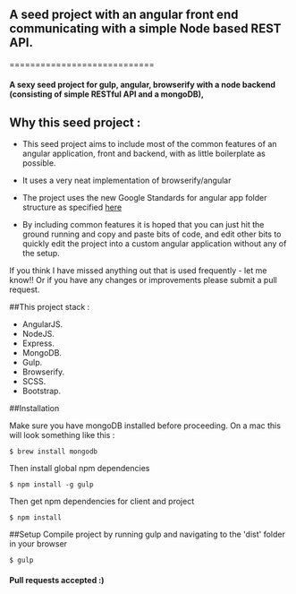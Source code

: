 ## A seed project with an angular front end communicating with a simple Node based REST API.
============================

#### A sexy seed project for gulp, angular, browserify with a node backend (consisting of simple RESTful API and a mongoDB),

## Why this seed project :

* This seed project aims to include most of the common features of an angular application, front and backend, with as little boilerplate as possible.

* It uses a very neat implementation of browserify/angular

* The project uses the new Google Standards for angular app folder structure as specified [here](https://docs.google.com/document/d/1XXMvReO8-Awi1EZXAXS4PzDzdNvV6pGcuaF4Q9821Es/pub)

* By including common features it is hoped that you can just hit the ground running and copy and paste bits of code, and edit other bits to quickly edit the project into a custom angular application without any of the setup.



If you think I have missed anything out that is used frequently - let me know!!
Or if you have any changes or improvements please submit a pull request.



##This project stack :
*   AngularJS.
*   NodeJS.
*   Express.
*   MongoDB.
*   Gulp.
*   Browserify.
*   SCSS.
*   Bootstrap.


##Installation

Make sure you have mongoDB installed before proceeding. On a mac this will look something like this :
```
$ brew install mongodb
```



Then install global npm dependencies
```
$ npm install -g gulp
```

Then get npm dependencies for client and project
```
$ npm install
```

##Setup
Compile project by running gulp and navigating to the 'dist' folder in your browser
```
$ gulp
```


#### Pull requests accepted :)

